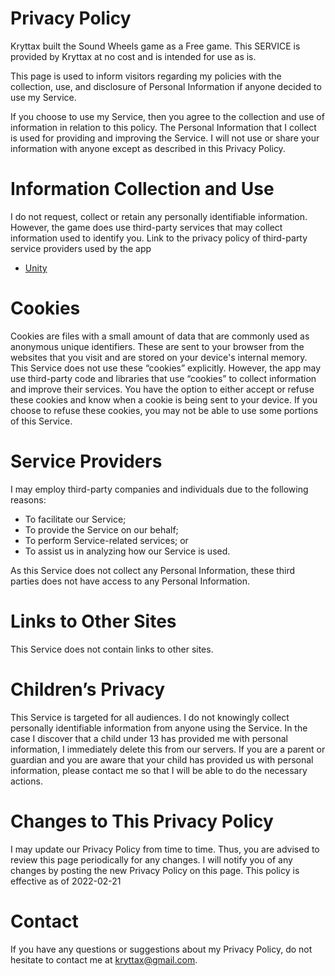 # Privacy Policy
Kryttax built the Sound Wheels game as a Free game. This SERVICE is provided by Kryttax at no cost and is intended for use as is.

This page is used to inform visitors regarding my policies with the collection, use, and disclosure of Personal Information if anyone decided to use my Service.

If you choose to use my Service, then you agree to the collection and use of information in relation to this policy. The Personal Information that I collect is used for providing and improving the Service. I will not use or share your information with anyone except as described in this Privacy Policy.

# Information Collection and Use
I do not request, collect or retain any personally identifiable information.
However, the game does use third-party services that may collect information used to identify you.
Link to the privacy policy of third-party service providers used by the app

- [Unity](https://unity3d.com/legal/privacy-policy)

# Cookies
Cookies are files with a small amount of data that are commonly used as anonymous unique identifiers. These are sent to your browser from the websites that you visit and are stored on your device's internal memory.
This Service does not use these “cookies” explicitly. However, the app may use third-party code and libraries that use “cookies” to collect information and improve their services. You have the option to either accept or refuse these cookies and know when a cookie is being sent to your device. If you choose to refuse these cookies, you may not be able to use some portions of this Service.

# Service Providers
I may employ third-party companies and individuals due to the following reasons:
- To facilitate our Service;
- To provide the Service on our behalf;
- To perform Service-related services; or
- To assist us in analyzing how our Service is used.

As this Service does not collect any Personal Information, these third parties does not have access to any Personal Information.

# Links to Other Sites
This Service does not contain links to other sites. 

# Children’s Privacy
This Service is targeted for all audiences. I do not knowingly collect personally identifiable information from anyone using the Service. In the case I discover that a child under 13 has provided me with personal information, I immediately delete this from our servers. If you are a parent or guardian and you are aware that your child has provided us with personal information, please contact me so that I will be able to do the necessary actions.

# Changes to This Privacy Policy
I may update our Privacy Policy from time to time. Thus, you are advised to review this page periodically for any changes. I will notify you of any changes by posting the new Privacy Policy on this page.
This policy is effective as of 2022-02-21

# Contact
If you have any questions or suggestions about my Privacy Policy, do not hesitate to contact me at kryttax@gmail.com.

